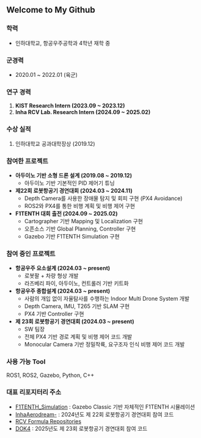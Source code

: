 ## Welcome to My Github

### 학력
- 인하대학교, 항공우주공학과 4학년 재학 중

### 군경력
- 2020.01 ~ 2022.01 (육군)

### 연구 경력
1. **KIST Research Intern (2023.09 ~ 2023.12)**
2. **Inha RCV Lab. Research Intern (2024.09 ~ 2025.02)**

### 수상 실적
1. 인하대학교 공과대학장상 (2019.12)

### 참여한 프로젝트
- **아두이노 기반 소형 드론 설계 (2019.08 ~ 2019.12)**
  - 아두이노 기반 기본적인 PID 제어기 튜닝
- **제22회 로봇항공기 경연대회 (2024.03 ~ 2024.11)**
  - Depth Camera를 사용한 장애물 탐지 및 회피 구현 (PX4 Avoidance)
  - ROS2와 PX4를 통한 비행 계획 및 비행 제어 구현
- **F1TENTH 대회 출전 (2024.09 ~ 2025.02)**
  - Cartographer 기반 Mapping 및 Localization 구현
  - 오픈소스 기반 Global Planning, Controller 구현
  - Gazebo 기반 F1TENTH Simulation 구현

### 참여 중인 프로젝트
- **항공우주 요소설계 (2024.03 ~ present)**
  - 로봇팔 + 차량 형상 개발
  - 라즈베리 파이, 아두이노, 컨트롤러 기반 키트화
- **항공우주 종합설계 (2024.03 ~ present)**
  - 사람의 개입 없이 자율탐사를 수행하는 Indoor Multi Drone System 개발
  - Depth Camera, IMU, T265 기반 SLAM 구현
  - PX4 기반 Controller 구현
- **제 23회 로봇항공기 경연대회 (2024.03 ~ present)**
  - SW 팀장
  - 전체 PX4 기반 경로 계획 및 비행 제어 코드 개발
  - Monocular Camera 기반 정밀착륙, 요구조자 인식 비행 제어 코드 개발

### 사용 가능 Tool
ROS1, ROS2, Gazebo, Python, C++

### 대표 리포지터리 주소
- [F1TENTH_Simulation](https://github.com/kimhoyun-robotair/F1TENTH_Simulation) : Gazebo Classic 기반 자체적인 F1TENTH 시뮬레이션
- [InhaAerodream-](https://github.com/inhaswan/InhaAerodream-) : 2024년도 제 22회 로봇항공기 경연대회 참여 코드
- [RCV Formula Repositories](https://github.com/orgs/rcv-formula/repositories)
- [DOK4](https://github.com/kimhoyun-robotair/DOK4) : 2025년도 제 23회 로봇항공기 경연대회 참여 코드
